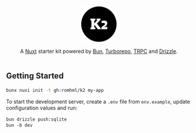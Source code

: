 <p align="center">
    <img src="/apps/web/public/icon.png" height="96">
</p>

<p align="center">
A <a href="https://nuxt.com">Nuxt</a> starter kit powered by <a href="https://bun.sh">Bun</a>, <a href="https://turbo.build">Turborepo</a>, <a href="https://trpc.io">TRPC</a> and <a href="https://orm.drizzle.team">Drizzle</a>.

<br/>
<br/>

<h2>Getting Started</h2>

```bash
bunx nuxi init -t gh:romhml/k2 my-app
```

To start the development server, create a `.env` file from `env.example`, update configuration values and run:

```
bun drizzle push:sqlite
bun -b dev
```
